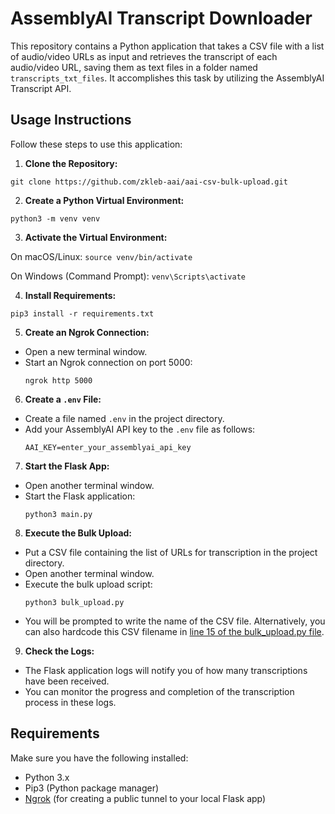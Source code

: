 # AssemblyAI Transcript Downloader

This repository contains a Python application that takes a CSV file with a list of audio/video URLs as input and retrieves the transcript of each audio/video URL, saving them as text files in a folder named `transcripts_txt_files`. It accomplishes this task by utilizing the AssemblyAI Transcript API.

## Usage Instructions

Follow these steps to use this application:

1. **Clone the Repository:**

`git clone https://github.com/zkleb-aai/aai-csv-bulk-upload.git`


2. **Create a Python Virtual Environment:**

`python3 -m venv venv`


3. **Activate the Virtual Environment:**

On macOS/Linux: `source venv/bin/activate`

On Windows (Command Prompt): `venv\Scripts\activate`


4. **Install Requirements:**

`pip3 install -r requirements.txt`


5. **Create an Ngrok Connection:**
- Open a new terminal window.
- Start an Ngrok connection on port 5000:
  ```
  ngrok http 5000
  ```

6. **Create a `.env` File:**
- Create a file named `.env` in the project directory.
- Add your AssemblyAI API key to the `.env` file as follows:
  ```
  AAI_KEY=enter_your_assemblyai_api_key
  ```

7. **Start the Flask App:**
- Open another terminal window.
- Start the Flask application:
  ```
  python3 main.py
  ```

8. **Execute the Bulk Upload:**
- Put a CSV file containing the list of URLs for transcription in the project directory.
- Open another terminal window.
- Execute the bulk upload script:
  ```
  python3 bulk_upload.py
  ```
- You will be prompted to write the name of the CSV file.  Alternatively, you can also hardcode this CSV filename in [line 15 of the bulk_upload.py file](https://github.com/zkleb-aai/aai-csv-bulk-upload/blob/main/bulk_upload.py#L15).



9. **Check the Logs:**
- The Flask application logs will notify you of how many transcriptions have been received.
- You can monitor the progress and completion of the transcription process in these logs.

## Requirements

Make sure you have the following installed:
- Python 3.x
- Pip3 (Python package manager)
- [Ngrok](https://ngrok.com/) (for creating a public tunnel to your local Flask app)
